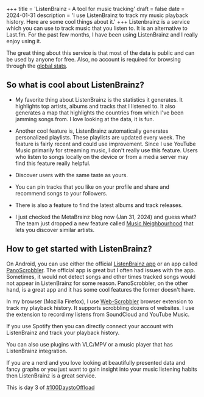 +++
title =  'ListenBrainz - A tool for music tracking'
draft = false
date = 2024-01-31
description = 'I use ListenBrainz to track my music playback history. Here are some cool things about it.'
+++
Listenbrainz is a service which you can use to track music that you listen to. It is an alternative to Last.fm. For the past few months, I  have been using ListenBrainz and I really enjoy using it. 

The great thing about this service is that most of the data is public and can be used by anyone for free. Also, no account is required for browsing through the [global stats](https://listenbrainz.org/statistics/?range=week).

## So what is cool about ListenBrainz?
 - My favorite thing about ListenBrainz is the statistics it generates. It highlights top artists, albums and tracks that I listened to. It also generates a map that highlights the countries from which I've been jamming songs from. I love looking at the data, it is fun.

- Another cool feature is, ListenBrainz automatically generates personalized playlists. These playlists are updated every week. The feature is fairly recent and could use improvement. Since I use YouTube Music primarily for streaming music, I don't really use this feature. Users who listen to songs locally on the device or from a media server may find this feature really helpful.

- Discover users with the same taste as yours.

- You can pin tracks that you like on your profile and share and recommend songs to your followers.

- There is also a feature to find the latest albums and track releases.

- I just checked the MetaBrainz blog now (Jan 31, 2024) and guess what? The team just dropped a new feature called [Music Neighbourhood](https://blog.metabrainz.org/2024/01/31/listenbrainz-music-neighborhood/) that lets you discover similar artists.
## How to get started with ListenBrainz?
On Android, you can use either the official [ListenBrainz app](https://github.com/metabrainz/listenbrainz-android) or an app called [PanoScrobbler](https://github.com/kawaiiDango/pano-scrobbler). The official app is great but I often had issues with the app. Sometimes, it would not detect songs and other times tracked songs would not appear in ListenBrainz for some reason. PanoScrobbler, on the other hand, is a great app and it has some cool features the former doesn't have.

In my browser (Mozilla Firefox), I use [Web-Scrobbler](https://web-scrobbler.com/) browser extension to track my playback history. It supports scrobbling dozens of websites. I use the extension to record my listens from SoundCloud and YouTube Music.

If you use Spotify then you can directly connect your account with ListenBrainz and track your playback history.

You can also use plugins with VLC/MPV or a music player that has ListenBrainz integration.

If you are a nerd and you love looking at beautifully presented data and fancy graphs or you just want to gain insight into your music listening habits then ListenBrainz is a great service.

This is day 3 of [#100DaystoOffload](https://100daystooffload.com/)

